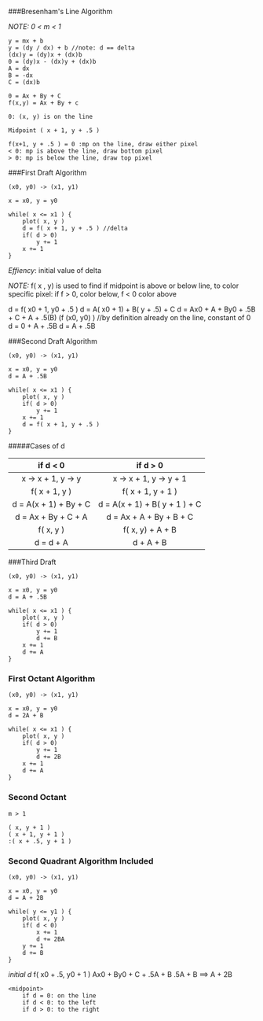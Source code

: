 ###Bresenham's Line Algorithm

*NOTE: 0 < m < 1*

	y = mx + b
	y = (dy / dx) + b //note: d == delta
	(dx)y = (dy)x + (dx)b
	0 = (dy)x - (dx)y + (dx)b
	A = dx
	B = -dx
	C = (dx)b
	
	0 = Ax + By + C
	f(x,y) = Ax + By + c
	
	0: (x, y) is on the line
	
	Midpoint ( x + 1, y + .5 )
		
	f(x+1, y + .5 ) = 0 :mp on the line, draw either pixel
	< 0: mp is above the line, draw bottom pixel
	> 0: mp is below the line, draw top pixel

###First Draft Algorithm

	(x0, y0) -> (x1, y1)

	x = x0, y = y0

	while( x <= x1 ) {
		plot( x, y )
		d = f( x + 1, y + .5 ) //delta
		if( d > 0)
			y += 1
		x += 1
	}

*Effiency*: initial value of delta

_NOTE:_ f( x , y) is used to find if midpoint is above or below line, to color specific pixel: if f > 0, color below, f < 0 color above

d = f( x0 + 1, y0 + .5 )
d = A( x0 + 1) + B( y + .5) + C
d = Ax0 + A + By0 + .5B + C + A + .5(B)
   (f (x0, y0) ) //by definition already on the line, constant of 0
d = 0 + A + .5B
d = A + .5B

###Second Draft Algorithm

	(x0, y0) -> (x1, y1)

	x = x0, y = y0
	d = A + .5B
	
	while( x <= x1 ) {
		plot( x, y )
		if( d > 0)
			y += 1
		x += 1
		d = f( x + 1, y + .5 )
	}

#####Cases of d

| if d < 0  |  if d > 0  |
|:---------:|:----------:|
| x -> x + 1, y -> y  |  x -> x + 1, y -> y + 1  | 
| f( x + 1, y ) |  f( x + 1, y + 1 )  |
| d = A(x + 1) + By + C | d = A(x + 1) + B( y + 1 ) + C   |
| d = Ax + By + C + A |  d = Ax + A + By + B + C    |
|     f( x, y ) |  f( x, y) + A + B |
| d = d + A |  d + A + B   |

###Third Draft

	(x0, y0) -> (x1, y1)

	x = x0, y = y0
	d = A + .5B
	
	while( x <= x1 ) {
		plot( x, y )
		if( d > 0)
			y += 1
			d += B
		x += 1
		d += A 
	}
	
### First Octant Algorithm

	(x0, y0) -> (x1, y1)

	x = x0, y = y0
	d = 2A + B
	
	while( x <= x1 ) {
		plot( x, y )
		if( d > 0)
			y += 1
			d += 2B
		x += 1
		d += A 
	}
 
### Second Octant

	m > 1
	
	( x, y + 1 )
	( x + 1, y + 1 )
	:( x + .5, y + 1 )
	
### Second Quadrant Algorithm Included

	(x0, y0) -> (x1, y1)

	x = x0, y = y0
	d = A + 2B
	
	while( y <= y1 ) {
		plot( x, y )
		if( d < 0)
			x += 1
			d += 2BA
		y += 1
		d += B 
	}

*initial d*
f( x0 + .5, y0 + 1 )
Ax0 + By0 + C + .5A + B
.5A + B ==> A + 2B

	<midpoint>
		if d = 0: on the line
		if d < 0: to the left
		if d > 0: to the right
		
	
